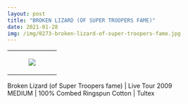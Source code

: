 ```yaml
---
layout: post
title: "BROKEN LIZARD (OF SUPER TROOPERS FAME)"
date: 2021-01-28
img: /img/0273-broken-lizard-of-super-troopers-fame.jpg
---
```




<table style="width:100%;"><tr><td style="vertical-align:top;">
      <figure class="tmblr-full" data-orig-height="2048" data-orig-width="1365" data-orig-src="https://concertshirts.netlify.app/shirts/0273/0273-01.jpg"><img src="https://64.media.tumblr.com/74fcba08b53d28f0236e71ce14f1ea46/84eaf495140c7d3d-2d/s540x810/9a1bb9da0eaf01cbef0a9a91fc621a479b5a06ea.jpg" data-orig-height="2048" data-orig-width="1365" data-orig-src="https://concertshirts.netlify.app/shirts/0273/0273-01.jpg"/></figure></td>
  </tr></table><p>
  Broken Lizard (of Super Troopers fame) | Live Tour 2009<br/>MEDIUM | 100% Combed Ringspun Cotton | Tultex
</p>

